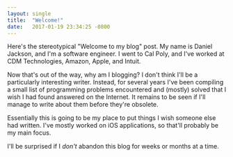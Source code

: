 ```yaml
---
layout: single
title:  "Welcome!"
date:   2017-01-19 23:34:25 -0800
---
```


Here's the stereotypical "Welcome to my blog" post. My name is Daniel Jackson, and I'm a software engineer. I went to Cal Poly, and I've worked at CDM Technologies, Amazon, Apple, and Intuit.

Now that's out of the way, why am I blogging? I don't think I'll be a particularly interesting writer. Instead, for several years I've been compiling a small list of programming problems encountered and (mostly) solved that I wish I had found answered on the Internet. It remains to be seen if I'll manage to write about them before they're obsolete.

Essentially this is going to be my place to put things I wish someone else had written. I've mostly worked on iOS applications, so that'll probably be my main focus.

I'll be surprised if I *don't* abandon this blog for weeks or months at a time.

